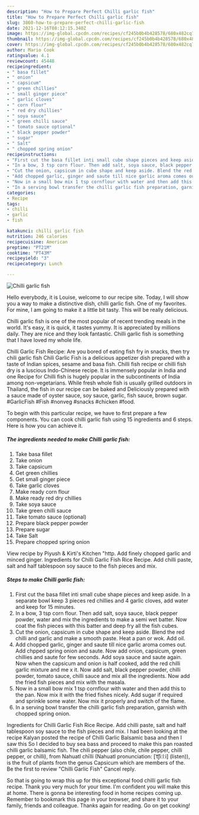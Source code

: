 ```yaml
---
description: "How to Prepare Perfect Chilli garlic fish"
title: "How to Prepare Perfect Chilli garlic fish"
slug: 3860-how-to-prepare-perfect-chilli-garlic-fish
date: 2021-12-16T08:12:15.340Z
image: https://img-global.cpcdn.com/recipes/cf245b0b4b428578/680x482cq70/chilli-garlic-fish-recipe-main-photo.jpg
thumbnail: https://img-global.cpcdn.com/recipes/cf245b0b4b428578/680x482cq70/chilli-garlic-fish-recipe-main-photo.jpg
cover: https://img-global.cpcdn.com/recipes/cf245b0b4b428578/680x482cq70/chilli-garlic-fish-recipe-main-photo.jpg
author: Mario Cook
ratingvalue: 4.1
reviewcount: 45448
recipeingredient:
- " basa fillet"
- " onion"
- " capsicum"
- " green chillies"
- " small ginger piece"
- " garlic cloves"
- " corn flour"
- " red dry chillies"
- " soya sauce"
- " green chilli sauce"
- " tomato sauce optional"
- " black pepper powder"
- " sugar"
- " Salt"
- " chopped spring onion"
recipeinstructions:
- "First cut the basa fillet inti small cube shape pieces and keep aside. In a separate bowl keep 3 pieces red chillies and 4 garlic cloves, add water and keep for 15 minutes."
- "In a bow, 3 tsp corn flour. Then add salt, soya sauce, black pepper powder, water and mix the ingredients to make a semi wet batter. Now coat the fish pieces with this batter and deep fry all the fish cubes."
- "Cut the onion, capsicum in cube shape and keep aside. Blend the red chilli and garlic and make a smooth paste. Heat a pan or wok. Add oil."
- "Add chopped garlic, ginger and saute till nice garlic aroma comes out. Add chpped spring onion and saute. Now add onion, capsicum, green chillies and saute for few seconds. Add soya sauce and saute again. Now when the capsicum and onion is half cooked, add the red chilli garlic mixture and me x it. Now add salt, black pepper powder, chilli powder, tomato sauce, chilli sauce and mix all the ingredients. Now add the fried fish pieces and mix with the masala."
- "Now in a small bow mix 1 tsp cornflour with water and then add this to the pan. Now mix it with the fried fishes nicely. Add sugar if required and sprinkle some water. Now mix it properly and switch of the flame."
- "In a serving bowl transfer the chilli garlic fish preparation, garnish with chopped spring onion."
categories:
- Recipe
tags:
- chilli
- garlic
- fish

katakunci: chilli garlic fish 
nutrition: 246 calories
recipecuisine: American
preptime: "PT21M"
cooktime: "PT43M"
recipeyield: "3"
recipecategory: Lunch

---
```



![Chilli garlic fish](https://img-global.cpcdn.com/recipes/cf245b0b4b428578/680x482cq70/chilli-garlic-fish-recipe-main-photo.jpg)

Hello everybody, it is Louise, welcome to our recipe site. Today, I will show you a way to make a distinctive dish, chilli garlic fish. One of my favorites. For mine, I am going to make it a little bit tasty. This will be really delicious.

Chilli garlic fish is one of the most popular of recent trending meals in the world. It's easy, it is quick, it tastes yummy. It is appreciated by millions daily. They are nice and they look fantastic. Chilli garlic fish is something that I have loved my whole life.

Chilli Garlic Fish Recipe: Are you bored of eating fish fry in snacks, then try chili garlic fish Chili Garlic Fish is a delicious appetizer dish prepared with a taste of Indian spices, sesame and basa fish. Chilli fish recipe or chilli fish dry is a luscious Indo-Chinese recipe. It is immensely popular in India and one Recipe for Chilli fish is hugely popular in the subcontinents of India among non-vegetarians. While fresh whole fish is usually grilled outdoors in Thailand, the fish in our recipe can be baked and Deliciously prepared with a sauce made of oyster sauce, soy sauce, garlic, fish sauce, brown sugar. #GarlicFish #Fish #nonveg #snacks #chicken #food.


To begin with this particular recipe, we have to first prepare a few components. You can cook chilli garlic fish using 15 ingredients and 6 steps. Here is how you can achieve it.

<!--inarticleads1-->

##### The ingredients needed to make Chilli garlic fish:

1. Take  basa fillet
1. Take  onion
1. Take  capsicum
1. Get  green chillies
1. Get  small ginger piece
1. Take  garlic cloves
1. Make ready  corn flour
1. Make ready  red dry chillies
1. Take  soya sauce
1. Take  green chilli sauce
1. Take  tomato sauce (optional)
1. Prepare  black pepper powder
1. Prepare  sugar
1. Take  Salt
1. Prepare  chopped spring onion


View recipe by Piyush &amp; Kirti&#39;s Kitchen &#34;http. Add finely chopped garlic and minced ginger. Ingredients for Chilli Garlic Fish Rice Recipe. Add chilli paste, salt and half tablespoon soy sauce to the fish pieces and mix. 

<!--inarticleads2-->

##### Steps to make Chilli garlic fish:

1. First cut the basa fillet inti small cube shape pieces and keep aside. In a separate bowl keep 3 pieces red chillies and 4 garlic cloves, add water and keep for 15 minutes.
1. In a bow, 3 tsp corn flour. Then add salt, soya sauce, black pepper powder, water and mix the ingredients to make a semi wet batter. Now coat the fish pieces with this batter and deep fry all the fish cubes.
1. Cut the onion, capsicum in cube shape and keep aside. Blend the red chilli and garlic and make a smooth paste. Heat a pan or wok. Add oil.
1. Add chopped garlic, ginger and saute till nice garlic aroma comes out. Add chpped spring onion and saute. Now add onion, capsicum, green chillies and saute for few seconds. Add soya sauce and saute again. Now when the capsicum and onion is half cooked, add the red chilli garlic mixture and me x it. Now add salt, black pepper powder, chilli powder, tomato sauce, chilli sauce and mix all the ingredients. Now add the fried fish pieces and mix with the masala.
1. Now in a small bow mix 1 tsp cornflour with water and then add this to the pan. Now mix it with the fried fishes nicely. Add sugar if required and sprinkle some water. Now mix it properly and switch of the flame.
1. In a serving bowl transfer the chilli garlic fish preparation, garnish with chopped spring onion.


Ingredients for Chilli Garlic Fish Rice Recipe. Add chilli paste, salt and half tablespoon soy sauce to the fish pieces and mix. I had been looking at the recipe Kalyan posted the recipe of Chilli Garlic Balsamic basa and then I saw this So I decided to buy sea bass and proceed to make this pan roasted chilli garlic balsamic fish. The chili pepper (also chile, chile pepper, chilli pepper, or chilli), from Nahuatl chīlli (Nahuatl pronunciation: [ˈt͡ʃiːlːi] (listen)), is the fruit of plants from the genus Capsicum which are members of the. Be the first to review &#34;Chilli Garlic Fish&#34; Cancel reply. 

So that is going to wrap this up for this exceptional food chilli garlic fish recipe. Thank you very much for your time. I'm confident you will make this at home. There is gonna be interesting food in home recipes coming up. Remember to bookmark this page in your browser, and share it to your family, friends and colleague. Thanks again for reading. Go on get cooking!
